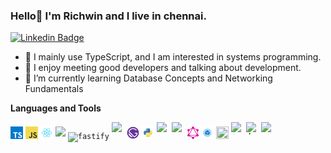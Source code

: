 ### Hello👋 I'm Richwin and I live in chennai.<br/>

[![Linkedin Badge](https://img.shields.io/badge/-LinkedIn-blue?style=flat-square&logo=Linkedin&logoColor=white&link=https://www.linkedin.com/in/minsu-kim-336289160/)](https://www.linkedin.com/in/amal-r-94602785/)  


- 📝 I mainly use TypeScript, and I am interested in systems programming.
- 🙌 I enjoy meeting good developers and talking about development.
- 🌱 I’m currently learning Database Concepts and Networking Fundamentals

**Languages and Tools**  

<code style="display: inline-flex; justify-content: center; align-items: center;"><img height="20" width="20"  src="https://raw.githubusercontent.com/github/explore/80688e429a7d4ef2fca1e82350fe8e3517d3494d/topics/typescript/typescript.png"></code>
<code style="display: inline-flex; justify-content: center; align-items: center;"><img height="20" width="20" src="https://raw.githubusercontent.com/github/explore/80688e429a7d4ef2fca1e82350fe8e3517d3494d/topics/javascript/javascript.png"></code>
<code style="display: inline-flex; justify-content: center; align-items: center;"><img height="20" src="https://raw.githubusercontent.com/github/explore/80688e429a7d4ef2fca1e82350fe8e3517d3494d/topics/react/react.png"></code>
<code style="display: inline-flex; justify-content: center; align-items: center;"><img height="20" src="https://camo.githubusercontent.com/0566752248b4b31b2c4bdc583404e41066bd0b6726f310b73e1140deefcc31ac/68747470733a2f2f692e636c6f756475702e636f6d2f7a6659366c4c376546612d3330303078333030302e706e67"></code>
<code style="display: inline-flex; justify-content: center; align-items: center;"><img height="20" src="https://www.fastify.io/images/fastify-logo-inverted.2180cc6b1919d47a.png" alt="fastify"></code>
<code style="display: inline-flex; justify-content: center; align-items: center;"><img height="20" width="20"  src="https://assets.vercel.com/image/upload/v1662130559/nextjs/Icon_dark_background.png" alt="nextjs"></code>
<code style="display: inline-flex; justify-content: center; align-items: center;"><img height="20" width="20"  src="https://raw.githubusercontent.com/github/explore/e94815998e4e0713912fed477a1f346ec04c3da2/topics/gatsby/gatsby.png"></code>
<code style="display: inline-flex; justify-content: center; align-items: center;"><img height="20" width="20"  src="https://raw.githubusercontent.com/github/explore/80688e429a7d4ef2fca1e82350fe8e3517d3494d/topics/python/python.png"></code>
<code style="display: inline-flex; justify-content: center; align-items: center; background-color: #fff;"><img height="20" width="20" style="background-color: #fff"  src="https://avatars.githubusercontent.com/u/3372342?v=4" alt="rust"></code>
<code style="display: inline-flex; justify-content: center; align-items: center;"><img height="20" width="20"  src="https://raw.githubusercontent.com/rfyiamcool/golang_logo/3478773144ed1d8fe4081f205933752631529e9f/svg/golang_1.svg" alt="golang"></code>
<code style="display: inline-flex; justify-content: center; align-items: center;"><img height="20" width="20"  src="https://raw.githubusercontent.com/github/explore/5c058a388828bb5fde0bcafd4bc867b5bb3f26f3/topics/graphql/graphql.png"></code>
<code style="display: inline-flex; justify-content: center; align-items: center;"><img height="20" width="20"  src="https://raw.githubusercontent.com/github/explore/80688e429a7d4ef2fca1e82350fe8e3517d3494d/topics/webpack/webpack.png"></code>
<code style="display: inline-flex; justify-content: center; align-items: center;"><img height="20" width="20"  src="https://vitejs.dev/logo.svg"></code>
<code style="display: inline-flex; justify-content: center; align-items: center;"><img height="20" width="20"  src="https://yepcode.io/recipes/img/logos/redis.svg" alt="redis"></code>
<code style="display: inline-flex; justify-content: center; align-items: center;"><img height="20" width="20"  src="https://avatars.githubusercontent.com/u/5429470?s=200&v=4" alt="docker"></code>
<code style="display: inline-flex; justify-content: center; align-items: center;"><img height="20" width="20"  src="https://raw.githubusercontent.com/containers/common/main/logos/podman-logo-full-vert.png" alt="podman"></code>

<!---
AmalRichwin/AmalRichwin is a ✨ special ✨ repository because its `README.md` (this file) appears on your GitHub profile.
You can click the Preview link to take a look at your changes.
--->
